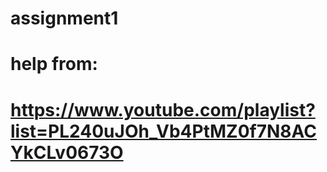 # assignment1


# help from:
# https://www.youtube.com/playlist?list=PL240uJOh_Vb4PtMZ0f7N8ACYkCLv0673O
